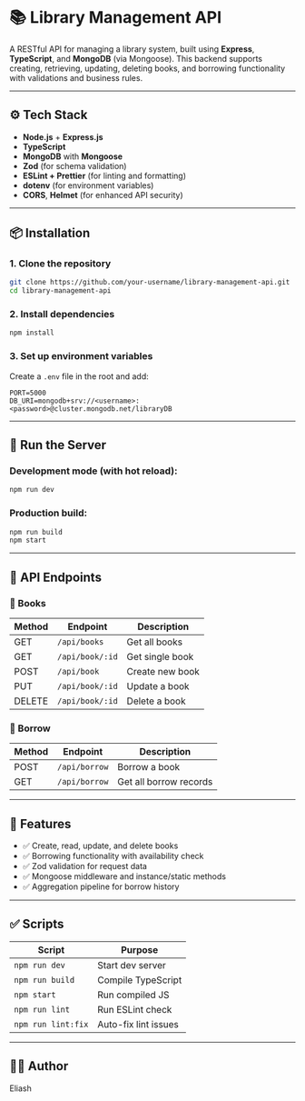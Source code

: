 # 📚 Library Management API

A RESTful API for managing a library system, built using **Express**, **TypeScript**, and **MongoDB** (via Mongoose). This backend supports creating, retrieving, updating, deleting books, and borrowing functionality with validations and business rules.

---

## ⚙️ Tech Stack

- **Node.js** + **Express.js**
- **TypeScript**
- **MongoDB** with **Mongoose**
- **Zod** (for schema validation)
- **ESLint + Prettier** (for linting and formatting)
- **dotenv** (for environment variables)
- **CORS**, **Helmet** (for enhanced API security)

---

 

## 📦 Installation

### 1. Clone the repository

```bash
git clone https://github.com/your-username/library-management-api.git
cd library-management-api
```

### 2. Install dependencies

```bash
npm install
```

### 3. Set up environment variables

Create a `.env` file in the root and add:

```env
PORT=5000
DB_URI=mongodb+srv://<username>:<password>@cluster.mongodb.net/libraryDB
```

---

## 🚀 Run the Server

### Development mode (with hot reload):

```bash
npm run dev
```

### Production build:

```bash
npm run build
npm start
```

---

## 🧪 API Endpoints

### 📘 Books

| Method | Endpoint           | Description           |
|--------|--------------------|-----------------------|
| GET    | `/api/books`       | Get all books         |
| GET    | `/api/book/:id`    | Get single book       |
| POST   | `/api/book`        | Create new book       |
| PUT    | `/api/book/:id`    | Update a book         |
| DELETE | `/api/book/:id`    | Delete a book         |

### 🔄 Borrow

| Method | Endpoint        | Description            |
|--------|-----------------|------------------------|
| POST   | `/api/borrow`   | Borrow a book          |
| GET    | `/api/borrow`   | Get all borrow records |

---

## 🧠 Features

- ✅ Create, read, update, and delete books
- ✅ Borrowing functionality with availability check
- ✅ Zod validation for request data
- ✅ Mongoose middleware and instance/static methods
- ✅ Aggregation pipeline for borrow history

---

## ✅ Scripts

| Script             | Purpose                  |
|--------------------|--------------------------|
| `npm run dev`      | Start dev server         |
| `npm run build`    | Compile TypeScript       |
| `npm start`        | Run compiled JS          |
| `npm run lint`     | Run ESLint check         |
| `npm run lint:fix` | Auto-fix lint issues     |

---

## 🧑‍💻 Author
 Eliash